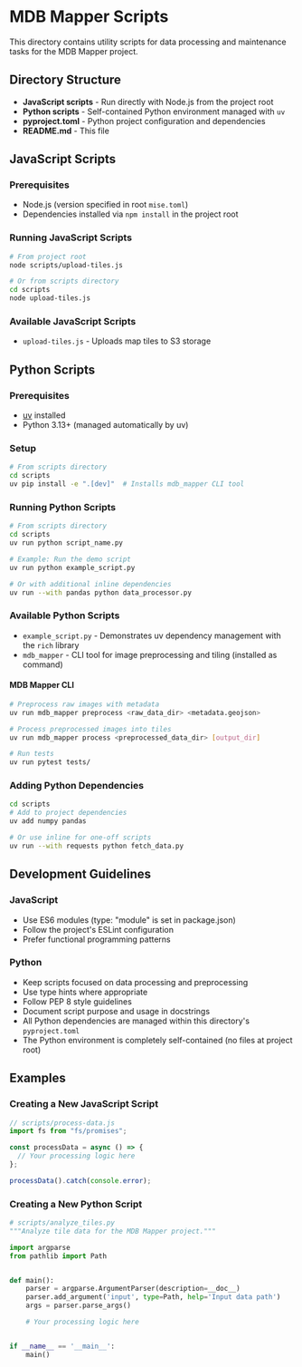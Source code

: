 # MDB Mapper Scripts

This directory contains utility scripts for data processing and maintenance
tasks for the MDB Mapper project.

## Directory Structure

- **JavaScript scripts** - Run directly with Node.js from the project root
- **Python scripts** - Self-contained Python environment managed with `uv`
- **pyproject.toml** - Python project configuration and dependencies
- **README.md** - This file

## JavaScript Scripts

### Prerequisites

- Node.js (version specified in root `mise.toml`)
- Dependencies installed via `npm install` in the project root

### Running JavaScript Scripts

```bash
# From project root
node scripts/upload-tiles.js

# Or from scripts directory
cd scripts
node upload-tiles.js
```

### Available JavaScript Scripts

- `upload-tiles.js` - Uploads map tiles to S3 storage

## Python Scripts

### Prerequisites

- [uv](https://github.com/astral-sh/uv) installed
- Python 3.13+ (managed automatically by uv)

### Setup

```bash
# From scripts directory
cd scripts
uv pip install -e ".[dev]"  # Installs mdb_mapper CLI tool
```

### Running Python Scripts

```bash
# From scripts directory
cd scripts
uv run python script_name.py

# Example: Run the demo script
uv run python example_script.py

# Or with additional inline dependencies
uv run --with pandas python data_processor.py
```

### Available Python Scripts

- `example_script.py` - Demonstrates uv dependency management with the `rich`
  library
- `mdb_mapper` - CLI tool for image preprocessing and tiling (installed as command)

#### MDB Mapper CLI

```bash
# Preprocess raw images with metadata
uv run mdb_mapper preprocess <raw_data_dir> <metadata.geojson>

# Process preprocessed images into tiles  
uv run mdb_mapper process <preprocessed_data_dir> [output_dir]

# Run tests
uv run pytest tests/
```

### Adding Python Dependencies

```bash
cd scripts
# Add to project dependencies
uv add numpy pandas

# Or use inline for one-off scripts
uv run --with requests python fetch_data.py
```

## Development Guidelines

### JavaScript

- Use ES6 modules (type: "module" is set in package.json)
- Follow the project's ESLint configuration
- Prefer functional programming patterns

### Python

- Keep scripts focused on data processing and preprocessing
- Use type hints where appropriate
- Follow PEP 8 style guidelines
- Document script purpose and usage in docstrings
- All Python dependencies are managed within this directory's `pyproject.toml`
- The Python environment is completely self-contained (no files at project root)

## Examples

### Creating a New JavaScript Script

```javascript
// scripts/process-data.js
import fs from "fs/promises";

const processData = async () => {
  // Your processing logic here
};

processData().catch(console.error);
```

### Creating a New Python Script

```python
# scripts/analyze_tiles.py
"""Analyze tile data for the MDB Mapper project."""

import argparse
from pathlib import Path


def main():
    parser = argparse.ArgumentParser(description=__doc__)
    parser.add_argument('input', type=Path, help='Input data path')
    args = parser.parse_args()

    # Your processing logic here


if __name__ == '__main__':
    main()
```
